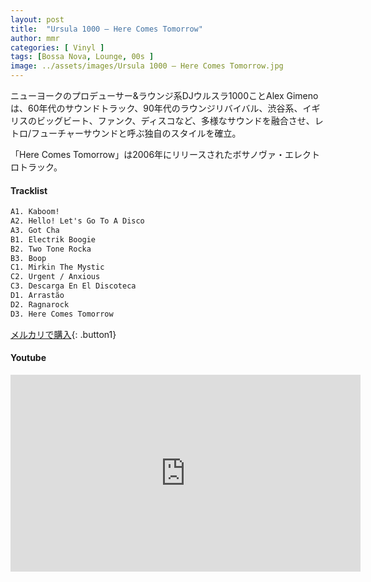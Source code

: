```yaml
---
layout: post
title:  "Ursula 1000 – Here Comes Tomorrow"
author: mmr
categories: [ Vinyl ]
tags: [Bossa Nova, Lounge, 00s ]
image: ../assets/images/Ursula 1000 – Here Comes Tomorrow.jpg
---
```


ニューヨークのプロデューサー&ラウンジ系DJウルスラ1000ことAlex Gimenoは、60年代のサウンドトラック、90年代のラウンジリバイバル、渋谷系、イギリスのビッグビート、ファンク、ディスコなど、多様なサウンドを融合させ、レトロ/フューチャーサウンドと呼ぶ独自のスタイルを確立。

「Here Comes Tomorrow」は2006年にリリースされたボサノヴァ・エレクトロトラック。

#### Tracklist
```md
A1. Kaboom!
A2. Hello! Let's Go To A Disco
A3. Got Cha
B1. Electrik Boogie
B2. Two Tone Rocka
B3. Boop
C1. Mirkin The Mystic
C2. Urgent / Anxious
C3. Descarga En El Discoteca
D1. Arrastão
D2. Ragnarock
D3. Here Comes Tomorrow
```

[メルカリで購入](https://jp.mercari.com/item/m33082850505?afid=6142608987){: .button1}

#### Youtube 
<iframe width="560" height="315" src="https://www.youtube.com/embed/kW5JsoGZCrM?si=o_0jqJFFpuw1coO2" title="YouTube video player" frameborder="0" allow="accelerometer; autoplay; clipboard-write; encrypted-media; gyroscope; picture-in-picture; web-share" referrerpolicy="strict-origin-when-cross-origin" allowfullscreen></iframe>